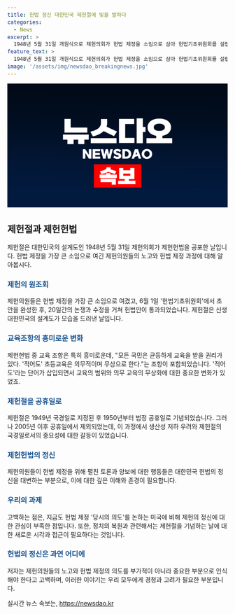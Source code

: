 ```yaml
---
title: 헌법 정신 대한민국 제헌절에 빛을 발하다
categories:
  - News
excerpt: >
  1948년 5월 31일 개원식으로 제헌의회가 헌법 제정을 소임으로 삼아 헌법기초위원회를 설립했다. 20일간의 논의 끝에 7월 17일 제헌헌법이 공포되었고, 제헌의원들의 논의에서 교육 조항에 적어도 세 글자가 추가되었다. 이와같이 생생한 토론으로 민주주의의 모습을 보여준 제헌의원들의 노력이 헌법 정신을 나타내고 있다. 제헌절은 국경일이지만 2005년부터 법정 공휴일에서 제외되었으나, 최근 제헌절을 공휴일로 재지정하는 움직임이 있고, 제헌헌법의 정신을 되새기는 것이 필요하다. 
feature_text: >
  1948년 5월 31일 개원식으로 제헌의회가 헌법 제정을 소임으로 삼아 헌법기초위원회를 설립했다. 20일간의 논의 끝에 7월 17일 제헌헌법이 공포되었고, 제헌의원들의 논의에서 교육 조항에 적어도 세 글자가 추가되었다. 이와같이 생생한 토론으로 민주주의의 모습을 보여준 제헌의원들의 노력이 헌법 정신을 나타내고 있다. 제헌절은 국경일이지만 2005년부터 법정 공휴일에서 제외되었으나, 최근 제헌절을 공휴일로 재지정하는 움직임이 있고, 제헌헌법의 정신을 되새기는 것이 필요하다. 
image: '/assets/img/newsdao_breakingnews.jpg'
---
```


<p><img src="/assets/img/newsdao_breakingnews.jpg" alt="koreaapp 속보" /></p>

<h2 data-ke-size="size26">제헌절과 제헌헌법</h2>

<p data-ke-size="size16">제헌절은 대한민국의 설계도인 1948년 5월 31일 제헌의회가 제헌헌법을 공포한 날입니다. 헌법 제정을 가장 큰 소임으로 여긴 제헌의원들의 노고와 헌법 제정 과정에 대해 알아봅시다.</p>

<h3><b><span style="color: #1a5490;">제헌의 원조회</span></b></h3>

<p data-ke-size="size16">제헌의원들은 헌법 제정을 가장 큰 소임으로 여겼고, 6월 1일 '헌법기초위원회'에서 초안을 완성한 후, 20일간의 논쟁과 수정을 거쳐 헌법안이 통과되었습니다. 제헌절은 신생 대한민국의 설계도가 모습을 드러낸 날입니다.</p>

<h3><b><span style="color: #1a5490;">교육조항의 흥미로운 변화</span></b></h3>

<p data-ke-size="size16">제헌헌법 중 교육 조항은 특히 흥미로운데, "모든 국민은 균등하게 교육을 받을 권리가 있다. '적어도' 초등교육은 의무적이며 무상으로 한다."는 조항이 포함되었습니다. '적어도'라는 단어가 삽입되면서 교육의 범위와 의무 교육의 무상화에 대한 중요한 변화가 있었죠.</p>

<h3><b><span style="color: #1a5490;">제헌절을 공휴일로</span></b></h3>

<p data-ke-size="size16">제헌절은 1949년 국경일로 지정된 후 1950년부터 법정 공휴일로 기념되었습니다. 그러나 2005년 이후 공휴일에서 제외되었는데, 이 과정에서 생산성 저하 우려와 제헌절의 국경일로서의 중요성에 대한 갈등이 있었습니다.</p>

<h3><b><span style="color: #1a5490;">제헌헌법의 정신</span></b></h3>

<p data-ke-size="size16">제헌의원들이 헌법 제정을 위해 펼친 토론과 양보에 대한 행동들은 대한민국 헌법의 정신을 대변하는 부분으로, 이에 대한 깊은 이해와 존경이 필요합니다.</p>

<h3><b><span style="color: #1a5490;">우리의 과제</span></b></h3>

<p data-ke-size="size16">고백하는 점은, 지금도 헌법 제정 '당시의 의도'를 논하는 미국에 비해 제헌의 정신에 대한 관심이 부족한 점입니다. 또한, 정치의 복원과 관련해서는 제헌절을 기념하는 날에 대한 새로운 시각과 접근이 필요하다는 것입니다.</p>

<h3><b><span style="color: #1a5490;">헌법의 정신은 과연 어디에</span></b></h3>

<p data-ke-size="size16">저자는 제헌의원들의 노고와 헌법 제정의 의도를 부가적이 아니라 중요한 부분으로 인식해야 한다고 고백하며, 이러한 이야기는 우리 모두에게 경청과 고려가 필요한 부분입니다.</p>
실시간 뉴스 속보는, <a href="https://newsdao.kr" rel="dofollow">https://newsdao.kr</a>


